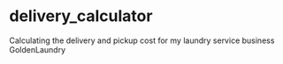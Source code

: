 # delivery_calculator
Calculating the delivery and pickup cost for my laundry service business GoldenLaundry
